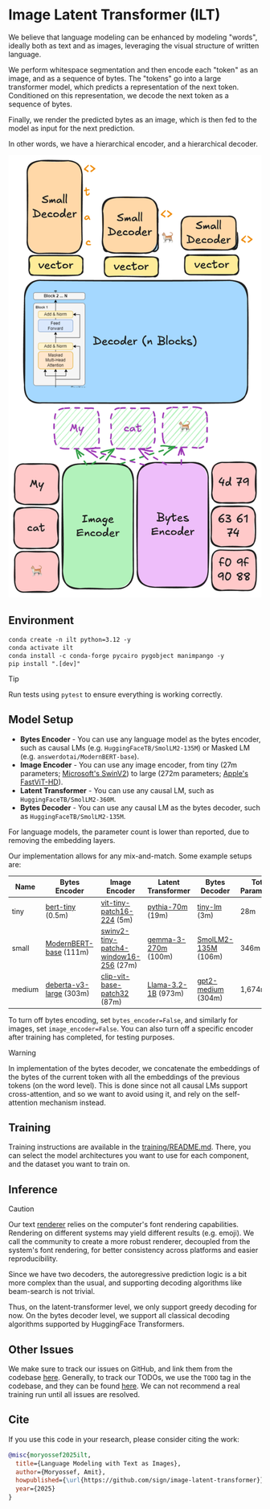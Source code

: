 # Image Latent Transformer (ILT)

We believe that language modeling can be enhanced by modeling "words", ideally both as text and as images,
leveraging the visual structure of written language.

We perform whitespace segmentation and then encode each "token" as an image, and as a sequence of bytes.
The "tokens" go into a large transformer model, which predicts a representation of the next token.
Conditioned on this representation, we decode the next token as a sequence of bytes.

Finally, we render the predicted bytes as an image, which is then fed to the model as input for the next prediction.

In other words, we have a hierarchical encoder, and a hierarchical decoder.

![Model Architecture](./assets/architecture.png)

## Environment

```shell
conda create -n ilt python=3.12 -y
conda activate ilt
conda install -c conda-forge pycairo pygobject manimpango -y
pip install ".[dev]"
```

> [!TIP]
> Run tests using `pytest` to ensure everything is working correctly.

## Model Setup

- **Bytes Encoder** - You can use any language model as the bytes encoder,
  such as causal LMs (e.g. `HuggingFaceTB/SmolLM2-135M`) or Masked LM (e.g. `answerdotai/ModernBERT-base`).
- **Image Encoder** - You can use any image encoder, from
  tiny (27m parameters; [Microsoft's SwinV2](https://huggingface.co/microsoft/swinv2-tiny-patch4-window16-256)) to
  large (272m parameters; [Apple's FastViT-HD](https://huggingface.co/kevin510/fast-vit-hd)).
- **Latent Transformer** - You can use any causal LM, such as `HuggingFaceTB/SmolLM2-360M`.
- **Bytes Decoder** - You can use any causal LM as the bytes decoder, such as `HuggingFaceTB/SmolLM2-135M`.

For language models, the parameter count is lower than reported, due to removing the embedding layers.

Our implementation allows for any mix-and-match. Some example setups are:

| Name   | Bytes Encoder                                                                | Image Encoder                                                                                             | Latent Transformer                                                    | Bytes Decoder                                                             | Total Parameters |
|--------|------------------------------------------------------------------------------|-----------------------------------------------------------------------------------------------------------|-----------------------------------------------------------------------|---------------------------------------------------------------------------|------------------|
| tiny   | [bert-tiny](https://huggingface.co/prajjwal1/bert-tiny) (0.5m)               | [vit-tiny-patch16-224](https://huggingface.co/WinKawaks/vit-tiny-patch16-224) (5m)                        | [pythia-70m](https://huggingface.co/EleutherAI/pythia-70m) (19m)      | [tiny-lm](sbintuitions/tiny-lm) (3m)                                      | 28m              |
| small  | [ModernBERT-base](https://huggingface.co/answerdotai/ModernBERT-base) (111m) | [swinv2-tiny-patch4-window16-256](https://huggingface.co/microsoft/swinv2-tiny-patch4-window16-256) (27m) | [gemma-3-270m](https://huggingface.co/google/gemma-3-270m) (100m)     | [SmolLM2-135M](https://huggingface.co/HuggingFaceTB/SmolLM2-135M) (106m)  | 346m             |
| medium | [deberta-v3-large](https://huggingface.co/microsoft/deberta-v3-large) (303m) | [clip-vit-base-patch32](https://huggingface.co/openai/clip-vit-base-patch32) (87m)                        | [Llama-3.2-1B](https://huggingface.co/meta-llama/Llama-3.2-1B) (973m) | [gpt2-medium](https://huggingface.co/openai-community/gpt2-medium) (304m) | 1,674m           |

To turn off bytes encoding, set `bytes_encoder=False`, and similarly for images, set `image_encoder=False`.
You can also turn off a specific encoder after training has completed, for testing purposes.

> [!WARNING]  
> In implementation of the bytes decoder, we concatenate the embeddings of the bytes of the current token with
> all the embeddings of the previous tokens (on the word level). This is done since not all causal LMs support
> cross-attention, and so we want to avoid using it, and rely on the self-attention mechanism instead.

## Training

Training instructions are available in the [training/README.md](./training/README.md).
There, you can select the model architectures you want to use for each component, and the dataset you want to train on.

## Inference

> [!CAUTION]
> Our text [renderer](./image_latent_transformer/renderer.py) relies on the computer's font rendering capabilities.
> Rendering on different systems may yield different results (e.g. emoji).
> We call the community to create a more robust renderer, decoupled from the system's font rendering,
> for better consistency across platforms and easier reproducibility.

Since we have two decoders, the autoregressive prediction logic is a bit more complex than the usual,
and supporting decoding algorithms like beam-search is not trivial.

Thus, on the latent-transformer level, we only support greedy decoding for now.
On the bytes decoder level, we support all classical decoding algorithms supported by HuggingFace Transformers.

## Other Issues

We make sure to track our issues on GitHub, and link them from the codebase 
[here](https://github.com/search?q=repo%3Asign%2Fimage-latent-transformer+%22%2Fissues%2F%22&type=code).
Generally, to track our TODOs, we use the `TODO` tag in the codebase, and they can be found 
[here](https://github.com/search?q=repo%3Asign%2Fimage-latent-transformer%20TODO&type=code).
We can not recommend a real training run until all issues are resolved.

## Cite

If you use this code in your research, please consider citing the work:

```bibtex
@misc{moryossef2025ilt,
  title={Language Modeling with Text as Images},
  author={Moryossef, Amit},
  howpublished={\url{https://github.com/sign/image-latent-transformer}},
  year={2025}
}
```